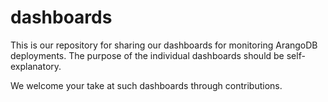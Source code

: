 # dashboards

This is our repository for sharing our dashboards for monitoring
ArangoDB deployments. The purpose of the individual dashboards should
be self-explanatory.

We welcome your take at such dashboards through contributions.
